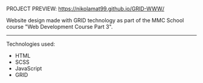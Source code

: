 PROJECT PREVIEW: https://nikolamat99.github.io/GRID-WWW/

Website design made with GRID technology as part of the MMC School course "Web Development Course Part 3".

___________________________________________________

Technologies used: 
- HTML
- SCSS
- JavaScript
- GRID
